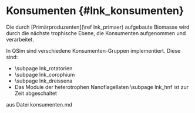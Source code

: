 Konsumenten {#lnk_konsumenten}
===========

Die durch [Primärproduzenten](\ref lnk_primaer) aufgebaute Biomasse wird durch 
die nächste trophische Ebene, die Konsumenten aufgenommen und verarbeitet.

In QSim sind verschiedene Konsumenten-Gruppen implementiert.
Diese sind:
- \subpage lnk_rotatorien
- \subpage lnk_corophium
- \subpage lnk_dreissena
- Das Module der heterotrophen Nanoflagellaten \subpage lnk_hnf ist zur Zeit
abgeschaltet


aus Datei konsumenten.md 
